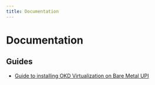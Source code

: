 ```yaml
---
title: Documentation
---
```


# Documentation

## Guides

* [Guide to installing OKD Virtualization on Bare Metal UPI](/documentation/baremetal-upi/index)
